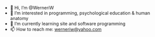 - 👋 Hi, I’m @WerneriW
- 👀 I’m interested in programming, psychological education & human anatomy
- 🌱 I’m currently learning site and software programming
- 📫 How to reach me: werneriw@yahoo.com
